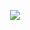 <p align="center">
<a href="https://github.com/HyperNylium">
    <img src="https://github-stats-alpha.vercel.app/api?username=HyperNylium&cc=30363de&tc=37BCF6&ic=fff&bc=fff">
</a>
</p>
